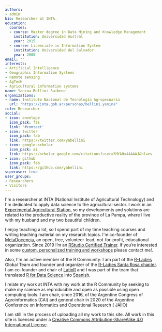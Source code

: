 ```yaml
---
authors:
- admin
bio: Researcher at INTA.
education:
  courses:
  - course: Master degree in Data Mining and Knowledge Management
    institution: Universidad Austral
    year: 2015
  - course: Licenciate in Information System
    institution: Universidad del Salvador
    year: 2005
email: ""
interests:
- Artificial Intelligence 
- Geographic Information Systems 
- Remote sensing
- AgTech
- Agricultural information systems
name: Yanina Bellini Saibene
organizations:
- name: Instituto Nacional de Tecnología Agropecuaria
  url: "https://inta.gob.ar/personas/bellini.yanina"
role: Researcher
social:
- icon: envelope
  icon_pack: fas
  link: '#contact'
- icon: twitter
  icon_pack: fab
  link: https://twitter.com/yabellini
- icon: google-scholar
  icon_pack: ai
  link: https://scholar.google.com/citations?user=5MYAHx4AAAAJ&hl=es
- icon: github
  icon_pack: fab
  link: https://github.com/yabellini
superuser: true
user_groups:
- Researchers
- Visitors
---
```


I'm a researcher at INTA (National Institute of Agricultural Technology) and I'm dedicated to apply data science to the agricultural sector. I work in an [Experimental Agricultural Station](https://inta.gob.ar/anguil), so my developments and solutions are related to the productive reality of the province of La Pampa, where I live with my husband and my two beautiful children.

I enjoy teaching a lot, so I spend part of my time teaching courses and writing teaching material on my research topics. I'm co-founder of [MetaDocencia](https://metadocencia.netlify.app/), an open, free, volunteer-lead, not-for-profit, educational organization. Since 2019 I’m an [RStudio Certified Trainer](https://education.rstudio.com/trainers/). If you’re interested in some [custom, personalized training and workshops](https://yabellini.netlify.com/courses/) please contact me!.

Also, I'm an active member of the R Community: I am part of the [R-Ladies](https://rladies.org/) Global Team and founder and organizer of the [R-Ladies Santa Rosa chapter](https://www.meetup.com/es-ES/rladies-santa-rosa/). I am co-founder and chair of [LatinR](https://latin-r.com/) and I was part of the team that translated [R for Data Science](https://r4ds.had.co.nz/) into [Spanish](https://github.com/cienciadedatos). 

I relate my work at INTA with my work at the R Community by seeking to make my science as reproducible and open as possible using open computing tools. I am chair, since 2016, of the Argentine Congress of Agroinformatics (CAI) and general chair in 2020 of the Argentine Conference on Informatics and Operational Research ( [JAIIO](http://www.sadio.org.ar/jaiio/)) 

I am still in the process of uploading all my work to this site.  All work in this site is licensed under a [Creative Commons Attribution-ShareAlike 4.0 International License](https://creativecommons.org/licenses/by-sa/4.0/deed.es_ES). 